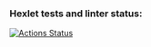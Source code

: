 ### Hexlet tests and linter status:
[![Actions Status](https://github.com/artemiy43/algorithms-project-68/actions/workflows/hexlet-check.yml/badge.svg)](https://github.com/artemiy43/algorithms-project-68/actions)